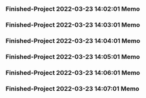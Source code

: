 ### Finished-Project 2022-03-23 14:02:01 Memo
### Finished-Project 2022-03-23 14:03:01 Memo
### Finished-Project 2022-03-23 14:04:01 Memo
### Finished-Project 2022-03-23 14:05:01 Memo
### Finished-Project 2022-03-23 14:06:01 Memo
### Finished-Project 2022-03-23 14:07:01 Memo
